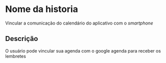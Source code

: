 # Nome da historia

Vincular a comunicação do calendário do aplicativo com o _smartphone_

## Descrição

O usuário pode vincular sua agenda com o google agenda para receber os lembretes
